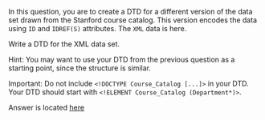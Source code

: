 In this question, you are to create a DTD for a different version of the data 
set drawn from the Stanford course catalog. This version encodes the data using 
`ID` and `IDREF(S)` attributes. The `XML` data is here. 

Write a DTD for the XML data set. 

Hint: You may want to use your DTD from the previous question as a starting 
point, since the structure is similar. 

Important: Do not include `<!DOCTYPE Course_Catalog [...]>` in your DTD. 
Your DTD should start with `<!ELEMENT Course_Catalog (Department*)>`. 

Answer is located [here][1]


[1]: courses-ID_q2.xml